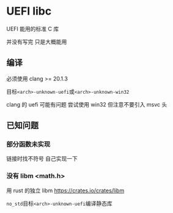 # UEFI libc

UEFI 能用的标准 C 库

并没有写完 只是大概能用

## 编译

必须使用 clang >= 20.1.3

目标`<arch>-unknown-uefi`或`<arch>-unknown-win32`

clang 的 uefi 可能有问题 尝试使用 win32 但注意不要引入 msvc 头

## 已知问题

### 部分函数未实现

链接时找不符号 自己实现一下

### 没有 libm <math.h>

用 rust 的独立 libm https://crates.io/crates/libm

`no_std`目标`<arch>-unknown-uefi`编译静态库
